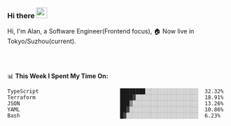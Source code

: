 ### Hi there <img src="https://media.giphy.com/media/hvRJCLFzcasrR4ia7z/giphy.gif" width="25px">

<!-- ![visitors](https://visitor-badge.glitch.me/badge?page_id=dislfyer.dislfyer) -->

Hi, I'm Alan, a Software Engineer(Frontend focus), 🏠 Now live in Tokyo/Suzhou(current).

<br/>
<br/>

📊 **This Week I Spent My Time On:**


<!--START_SECTION:waka-->

```text
TypeScript                          ████████░░░░░░░░░░░░░░░░░  32.32%
Terraform                           ████▓░░░░░░░░░░░░░░░░░░░░  18.91%
JSON                                ███▒░░░░░░░░░░░░░░░░░░░░░  13.26%
YAML                                ██▓░░░░░░░░░░░░░░░░░░░░░░  10.86%
Bash                                █▓░░░░░░░░░░░░░░░░░░░░░░░  6.23%
```

<!--END_SECTION:waka-->

<!--
**About Me:**
 -->

